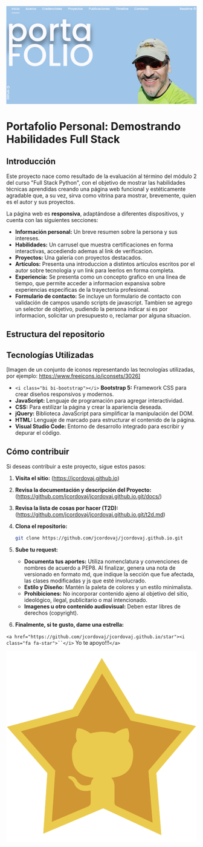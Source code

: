 ![1723393014424](image/Readme/1723393014424.png)

# Portafolio Personal: Demostrando Habilidades Full Stack

## Introducción

Este proyecto nace como resultado de la evaluación al término del módulo 2 del curso "Full Stack Python", con el objetivo de mostrar las habilidades técnicas aprendidas creando una página web funcional y estéticamente agradable que, a su vez,  sirva como vitrina para mostrar, brevemente, quien es el autor y sus proyectos.

La página web es **responsiva**, adaptándose a diferentes dispositivos, y cuenta con las siguientes secciones:

* **Información personal:** Un breve resumen sobre la persona y sus intereses.
* **Habilidades:** Un carrusel que muestra certificaciones en forma interactivas, accediendo ademas al link de verificacion.
* **Proyectos:** Una galería con proyectos destacados.
* **Artículos:** Presenta una introduccion a distintos articulos escritos por el autor sobre tecnologia y un link para leerlos en forma completa.
* **Experiencia:** Se presenta como un concepto grafico en una linea de tiempo, que permite acceder a informacion expansiva sobre experiencias especificas de la trayectoria profesional.
* **Formulario de contacto:** Se incluye un formulario de contacto con validación de campos usando scripts de javascript. Tambien se agrego un selector de objetivo, pudiendo la persona indicar si es por informacion, solicitar un presupuesto o, reclamar por alguna situacion.

## Estructura del repositorio



## Tecnologías Utilizadas

[Imagen de un conjunto de iconos representando las tecnologías utilizadas, por ejemplo: https://www.freeicons.io/iconsets/3026]

* `<i class="bi bi-bootstrap"></i>` **Bootstrap 5:** Framework CSS para crear diseños responsivos y modernos.
* **JavaScript:** Lenguaje de programación para agregar interactividad.
* **CSS:** Para estilizar la página y crear la apariencia deseada.
* **jQuery:** Biblioteca JavaScript para simplificar la manipulación del DOM.
* **HTML:** Lenguaje de marcado para estructurar el contenido de la página.
* **Visual Studio Code:** Entorno de desarrollo integrado para escribir y depurar el código.

## Cómo contribuir

Si deseas contribuir a este proyecto, sigue estos pasos:

1. **Visita el sitio:**
   (https://jcordovaj.github.io)
2. **Revisa la documentación y descripción del Proyecto:**
   (https://github.com/jcordovaj/jcordovaj.github.io.git/docs/)
3. **Revisa la lista de cosas por hacer (T2D):**
   (https://github.com/jcordovaj/jcordovaj.github.io.git/t2d.md)
4. **Clona el repositorio:**

   ```bash
   git clone https://github.com/jcordovaj/jcordovaj.github.io.git

   ```
5. **Sube tu request:**

   * **Documenta tus aportes:** Utiliza nomenclatura y convenciones de nombres de acuerdo a PEP8. Al finalizar, genera una nota de versionado en formato md, que indique la sección que fue afectada, las clases modificadas y js que esté involucrado.
   * **Estilo y Diseño:** Mantén la paleta de colores y un estilo minimalista.
   * **Prohibiciones:** No incorporar contenido ajeno al objetivo del sitio, ideológico, ilegal, publicitario o mal intencionado.
   * **Imagenes u otro contenido audiovisual:** Deben estar libres de derechos (copyright).
6. **Finalmente, si te gusto, dame una estrella:**

`<a href="https://github.com/jcordovaj/jcordovaj.github.io/star"><i class="fa fa-star">``</i>` Yo te apoyo!!!`</a>`

![Logo de GitHub](./assets/img/github-stars-logo_Color.webp)

